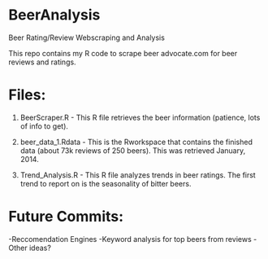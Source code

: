 BeerAnalysis
============

Beer Rating/Review Webscraping and Analysis

This repo contains my R code to scrape beer advocate.com for beer reviews and ratings.

Files:
============
1) BeerScraper.R - This R file retrieves the beer information (patience, lots of info to get).

2) beer_data_1.Rdata - This is the Rworkspace that contains the finished data (about 73k reviews of 250 beers). This was retrieved January, 2014.

3) Trend_Analysis.R - This R file analyzes trends in beer ratings. The first trend to report on is the seasonality of bitter beers.


Future Commits:
=============
-Reccomendation Engines
-Keyword analysis for top beers from reviews
-Other ideas?

